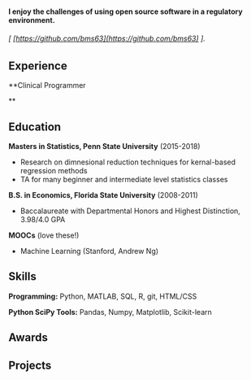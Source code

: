 
#### I enjoy the challenges of using open source software in a regulatory environment.
###### [ [https://github.com/bms63](https://github.com/bms63) ]. 

Experience
---------
**Clinical Programmer

**

Education
---------
**Masters in Statistics, Penn State University** (2015-2018)

- Research on dimnesional reduction techniques for kernal-based regression methods
- TA for many beginner and intermediate level statistics classes

**B.S. in Economics, Florida State University** (2008-2011)

- Baccalaureate with Departmental Honors and Highest Distinction, 3.98/4.0 GPA

**MOOCs** (love these!)

- Machine Learning (Stanford, Andrew Ng)

Skills
------
**Programming:** Python, MATLAB, SQL, R, git, HTML/CSS

**Python SciPy Tools:** Pandas, Numpy, Matplotlib, Scikit-learn

Awards
------

Projects
--------


